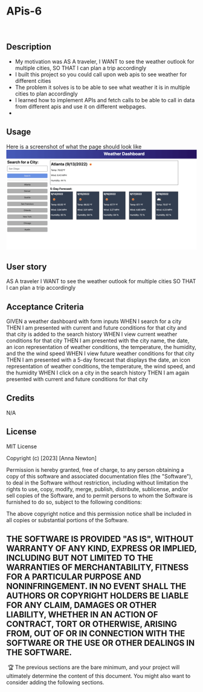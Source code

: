 # APis-6
​
## Description

- My motivation was AS A traveler, I WANT to see the weather outlook for multiple cities, SO THAT I can plan a trip accordingly
- I built this project so you could call upon web apis to see weather for different cities
- The problem it solves is to be able to see what weather it is in multiple cities to plan accordingly
- I learned how to implement APIs and fetch calls to be able to call in data from different apis and use it on different webpages. 
- 
## Usage

​Here is a screenshot of what the page should look like 
![Alt text](./Assets/Image/Demo.png)

## User story
AS A traveler
I WANT to see the weather outlook for multiple cities
SO THAT I can plan a trip accordingly

## Acceptance Criteria
GIVEN a weather dashboard with form inputs
WHEN I search for a city
THEN I am presented with current and future conditions for that city and that city is added to the search history
WHEN I view current weather conditions for that city
THEN I am presented with the city name, the date, an icon representation of weather conditions, the temperature, the humidity, and the the wind speed
WHEN I view future weather conditions for that city
THEN I am presented with a 5-day forecast that displays the date, an icon representation of weather conditions, the temperature, the wind speed, and the humidity
WHEN I click on a city in the search history
THEN I am again presented with current and future conditions for that city
​
## Credits
N/A
​
## License
MIT License

Copyright (c) [2023] [Anna Newton]

Permission is hereby granted, free of charge, to any person obtaining a copy of this software and associated documentation files (the "Software"), to deal in the Software without restriction, including without limitation the rights to use, copy, modify, merge, publish, distribute, sublicense, and/or sell copies of the Software, and to permit persons to whom the Software is furnished to do so, subject to the following conditions:

The above copyright notice and this permission notice shall be included in all copies or substantial portions of the Software.

THE SOFTWARE IS PROVIDED "AS IS", WITHOUT WARRANTY OF ANY KIND, EXPRESS OR IMPLIED, INCLUDING BUT NOT LIMITED TO THE WARRANTIES OF MERCHANTABILITY, FITNESS FOR A PARTICULAR PURPOSE AND NONINFRINGEMENT. IN NO EVENT SHALL THE AUTHORS OR COPYRIGHT HOLDERS BE LIABLE FOR ANY CLAIM, DAMAGES OR OTHER LIABILITY, WHETHER IN AN ACTION OF CONTRACT, TORT OR OTHERWISE, ARISING FROM, OUT OF OR IN CONNECTION WITH THE SOFTWARE OR THE USE OR OTHER DEALINGS IN THE SOFTWARE.
​
---
​
🏆 The previous sections are the bare minimum, and your project will ultimately determine the content of this document. You might also want to consider adding the following sections.
​
